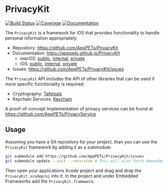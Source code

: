 # PrivacyKit

[![Build Status](https://travis-ci.org/AppPETs/PrivacyKit.svg?branch=master)](https://travis-ci.org/AppPETs/PrivacyKit) [![Coverage](https://apppets.github.io/PrivacyKit/macos/coverage.svg)](https://apppets.github.io/PrivacyKit/macos/coverage/index.html) [![Documentation](https://apppets.github.io/PrivacyKit/macos/public/badge.svg)](https://apppets.github.io/PrivacyKit)

The `PrivacyKit` is a framework for iOS that provides functionality to handle personal information appropriately.

- Repository: https://github.com/AppPETs/PrivacyKit
- Documentation: https://apppets.github.io/PrivacyKit
  - macOS: [public](https://apppets.github.io/PrivacyKit/macos/public), [internal](https://apppets.github.io/PrivacyKit/macos/internal), [private](https://apppets.github.io/PrivacyKit/macos/private)
  - iOS: [public](https://apppets.github.io/PrivacyKit/iphone/public), [internal](https://apppets.github.io/PrivacyKit/iphone/internal), [private](https://apppets.github.io/PrivacyKit/iphone/private)
- Issues: https://github.com/AppPETs/PrivacyKit/issues

The `PrivacyKit` API includes the API of other libraries that can be used if more specific functionality is required:
- Cryptography: [Tafelsalz](https://blochberger.github.io/Tafelsalz)
- Keychain Services: [Keychain](https://blochberger.github.io/Keychain)

A proof-of-concept Implementation of privacy services can be found at https://github.com/AppPETs/PrivacyService

## Usage

Assuming you have a Git repository for your project, than you can use the
`PrivacyKit` framework by adding it as a submodule:

```sh
git submodule add https://github.com/AppPETs/PrivacyKit/issues
git submodule update --init --recursive # This will also fetch dependencies
```

Then open your applications Xcode project and drag and drop the
`PrivacyKit.xcodeproj` into it. In the project and under Embedded Frameworks add
the `PrivacyKit.framework`.
